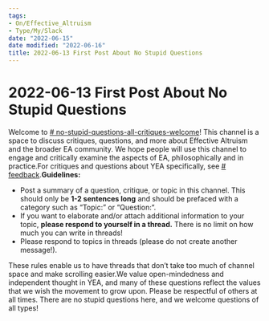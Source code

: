 ```yaml
---
tags:
- On/Effective_Altruism
- Type/My/Slack
date: "2022-06-15"
date modified: "2022-06-16"
title: 2022-06-13 First Post About No Stupid Questions
---
```


# 2022-06-13 First Post About No Stupid Questions
Welcome to [# no-stupid-questions-all-critiques-welcome](https://yaleea.slack.com/archives/C03KGMARQBD)! This channel is a space to discuss critiques, questions, and more about Effective Altruism and the broader EA community. We hope people will use this channel to engage and critically examine the aspects of EA, philosophically and in practice.For critiques and questions about YEA specifically, see [# feedback](https://yaleea.slack.com/archives/C03KVELEBNV).**Guidelines:**

- Post a summary of a question, critique, or topic in this channel. This should only be **1-2 sentences long** and should be prefaced with a category such as “Topic:” or “Question:“.
- If you want to elaborate and/or attach additional information to your topic, **please respond to yourself in a thread.** There is no limit on how much you can write in threads!
- Please respond to topics in threads (please do not create another message!).

These rules enable us to have threads that don’t take too much of channel space and make scrolling easier.We value open-mindedness and independent thought in YEA, and many of these questions reflect the values that we wish the movement to grow upon. Please be respectful of others at all times. There are no stupid questions here, and we welcome questions of all types!
